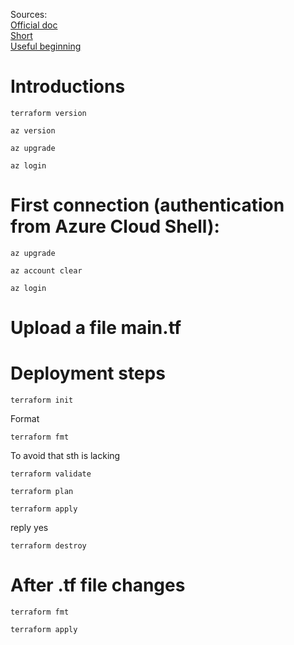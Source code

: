 Sources:  
[Official doc](https://registry.terraform.io/providers/hashicorp/azurerm/latest/docs/guides/azure_cli)  
[Short](https://www.youtube.com/watch?v=gyZdCzdkSY4)  
[Useful beginning](https://www.youtube.com/watch?v=V53AHWun17s&pp=ygUSdGVycmFmb3JtIGluIGF6dXJl)  

# Introductions
```
terraform version
```

```
az version
```
```
az upgrade
```
```
az login
```


# First connection (authentication from Azure Cloud Shell):  
```
az upgrade
```
```
az account clear
```
```
az login
```

# Upload a file main.tf

# Deployment steps
```
terraform init
```
Format  
```
terraform fmt
```
To avoid that sth is lacking
```
terraform validate
```
```
terraform plan
```
```
terraform apply
```
reply yes
```
terraform destroy
```
# After .tf file changes
```
terraform fmt
```
```
terraform apply
```
